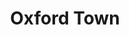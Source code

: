 ---
layout: default
title: Oxford Town
event: James Meredith Enrollment into University
category:
artist: Bob Dylan
writer: Bob Dylan
genre: Folk
label: Columbia Records
producer:  Bob Dylan
#object relating to song and metadata
image: /media/images/broadside_issue_14.jpg
image-description: Broadside Magazine, issue 14
#end of object metadata
award1:
award2:
award3:
released: 1963
coverart: media/images/cover-art/oxford_coverart.jpg
coverart2: media/images/cover-art/oxfordtown_vinyl.jpg
soundcloud: https://w.soundcloud.com/player/?url=https%3A//api.soundcloud.com/tracks/1100730625&color=%23fffad2&auto_play=false&hide_related=false&show_comments=true&show_user=true&show_reposts=false&show_teaser=true&visual=true
soundcloud-source: https://soundcloud.com/bobdylan/oxford-town-9
soundcloud-artist: https://soundcloud.com/bobdylan
description: Lorem ipsum dolor sit amet, consectetur adipiscing elit, sed do eiusmod tempor incididunt ut labore et dolore magna aliqua. Semper quis lectus nulla at volutpat diam ut venenatis tellusLorem ipsum dolor sit amet, consectetur adipiscing elit, sed do eiusmod tempor incididunt ut labore et dolore magna aliqua. Semper quis lectus nulla at volutpat diam ut venenatis tellus

---